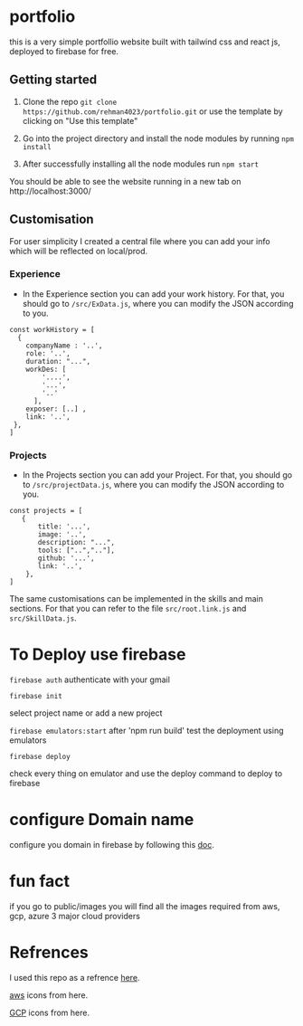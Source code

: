 # portfolio

this is a very simple portfollio website built with tailwind css and react js, deployed to firebase for free.



## Getting started

1. Clone the repo 
    `git clone https://github.com/rehman4023/portfolio.git`
    or use the template by clicking on "Use this template"
    

2. Go into the project directory and install the node modules by running
	 `npm install`

3. After successfully installing all the node modules run
  `npm start`
  
 You should be able to see the website running in a new tab on http://localhost:3000/

## Customisation

For user simplicity I created a central file where you can add your info which will be reflected on local/prod.

### Experience
  - In the Experience section you can add your work history. For that, you should go to `/src/ExData.js`, where you can modify the JSON according to you.
  ```
  const workHistory = [
    {
      companyName : '..',
      role: '..',
      duration: "...",
      workDes: [
          '....',
          '...',
          '..'
        ],
      exposer: [..] ,
      link: '..',
   },
  ]
  ```

### Projects
  - In the Projects section you can add your Project. For that, you should go to `/src/projectData.js`, where you can modify the JSON according to you.
  ```
  const projects = [
     {
         title: '...',
         image: '..',
         description: "...",
         tools: ["..",".."],
         github: '...',
         link: '..',
      },
  ]
  ```
  
The same customisations can be implemented in the skills and main sections. For that you can refer to the file `src/root.link.js` and  `src/SkillData.js`.
 


# To Deploy use firebase 

`firebase auth` 
authenticate with your gmail

`firebase init`

select project name or add a new project

`firebase emulators:start`
after 'npm run build' test the deployment using emulators

`firebase deploy`

check every thing on emulator and use the deploy command to deploy to firebase

# configure Domain name

configure you domain in firebase by following this [doc](https://firebase.google.com/docs/hosting/custom-domain).


# fun fact 
 if you go to public/images you will find all the images required from aws, gcp, azure 3 major cloud providers

# Refrences

I used this repo as a refrence [here](https://github.com/codewithvk/React-simple-portfolio).

[aws](https://aws.amazon.com/es/architecture/icons/) icons from here.

[GCP](https://cloud.google.com/icons) icons from here.

